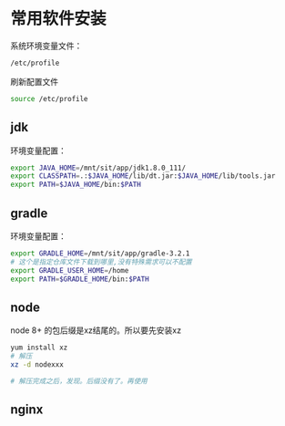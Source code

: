 # 常用软件安装

系统环境变量文件：
```bash
/etc/profile
```
刷新配置文件
```bash
source /etc/profile
```

## jdk
环境变量配置：

```bash
export JAVA_HOME=/mnt/sit/app/jdk1.8.0_111/
export CLASSPATH=.:$JAVA_HOME/lib/dt.jar:$JAVA_HOME/lib/tools.jar
export PATH=$JAVA_HOME/bin:$PATH
```

## gradle
环境变量配置：
```bash
export GRADLE_HOME=/mnt/sit/app/gradle-3.2.1
# 这个是指定仓库文件下载到哪里,没有特殊需求可以不配置
export GRADLE_USER_HOME=/home
export PATH=$GRADLE_HOME/bin:$PATH

```

## node
node 8+ 的包后缀是xz结尾的。所以要先安装xz
```bash
yum install xz
# 解压
xz -d nodexxx

# 解压完成之后，发现。后缀没有了。再使用
```

## nginx